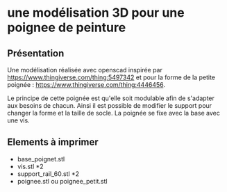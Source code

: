 # une modélisation 3D pour une poignee de peinture

## Présentation
Une modélisation réalisée avec openscad inspirée par https://www.thingiverse.com/thing:5497342 et pour la forme de la petite poignée : https://www.thingiverse.com/thing:4446456.

Le principe de cette poignée est qu'elle soit modulable afin de s'adapter aux besoins de chacun. Ainsi il est possible de modifier le support pour changer la forme et la taille de socle.
La poignée se fixe avec la base avec une vis.

## Elements à imprimer

- base_poignet.stl
- vis.stl *2
- support_rail_60.stl *2
- poignee.stl ou poignee_petit.stl

